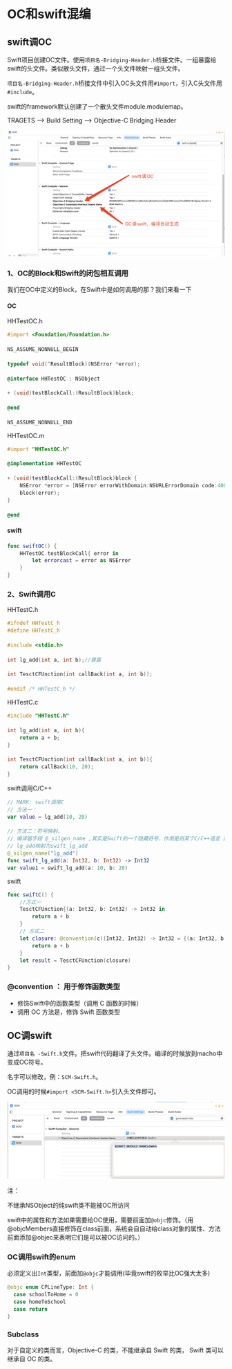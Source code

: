 # OC和swift混编

## swift调OC

Swift项目创建OC文件。使用`项目名-Bridging-Header.h`桥接文件。一组暴露给swift的头文件。类似散头文件，通过一个头文件映射一组头文件。

`项目名-Bridging-Header.h`桥接文件中引入OC头文件用`#import`，引入C头文件用`#include`。

swift的framework默认创建了一个散头文件module.modulemap。

TRAGETS --> Build Setting --> Objective-C Bridging Header

![image-20221228171453313](OC和Swift混编.assets/image-20221228171453313.png)

### 1、OC的Block和Swift的闭包相互调用 

我们在OC中定义的Block，在Swift中是如何调用的那？我们来看一下 

#### OC

HHTestOC.h

```objective-c
#import <Foundation/Foundation.h>

NS_ASSUME_NONNULL_BEGIN

typedef void(^ResultBlock)(NSError *error);

@interface HHTestOC : NSObject

+ (void)testBlockCall:(ResultBlock)block;

@end

NS_ASSUME_NONNULL_END
```

HHTestOC.m

```objective-c
#import "HHTestOC.h"

@implementation HHTestOC

+ (void)testBlockCall:(ResultBlock)block {
    NSError *error = [NSError errorWithDomain:NSURLErrorDomain code:400 userInfo:nil];
    block(error);
}

@end
```

#### swift

```swift
func swiftOC() {
    HHTestOC.testBlockCall{ error in
        let errorcast = error as NSError
    }
}
```

### 2、Swift调用C

HHTestC.h

```c
#ifndef HHTestC_h
#define HHTestC_h

#include <stdio.h>

int lg_add(int a, int b);//暴露

int TesctCFUnction(int callBack(int a, int b));

#endif /* HHTestC_h */
```

HHTestC.c

```c
#include "HHTestC.h"

int lg_add(int a, int b){
    return a + b;
}

int TesctCFUnction(int callBack(int a, int b)){
    return callBack(10, 20);
}
```

swift调用C/C++

```swift
// MARK: swift调用C
// 方法一：
var value = lg_add(10, 20)

// 方法二：符号映射。
// 编译器字段 @_silgen_name ,其实是Swift的⼀个隐藏符号，作⽤是将某个C/C++语⾔ 函数直接映射为Swift函数。
// lg_add映射为swift_lg_add
@_silgen_name("lg_add")
func swift_lg_add(a: Int32, b: Int32) -> Int32
var value1 = swift_lg_add(a: 10, b: 20)
```

swift

```swift
func swiftC() {
    //方式一
    TesctCFUnction{(a: Int32, b: Int32) -> Int32 in
        return a + b
    }
    // 方式二
    let closure: @convention(c)(Int32, Int32) -> Int32 = {(a: Int32, b: Int32) -> Int32 in
        return a + b
    }
    let result = TesctCFUnction(closure)
}
```

### @convention ： 用于修饰函数类型 

- 修饰Swift中的函数类型（调用 C 函数的时候） 
- 调用 OC 方法是，修饰 Swift 函数类型 

## OC调swift

通过`项目名 -Swift.h`文件。把swift代码翻译了头文件。编译的时候放到macho中变成OC符号。

名字可以修改，例：`SCM-Swift.h`。

OC调用的时候`#import <SCM-Swift.h>`引入头文件即可。

![image-20221228142857089](OC和Swift混编.assets/image-20221228142857089.png)

注：

不继承NSObject的纯swift类不能被OC所访问

swift中的属性和方法如果需要给OC使用，需要前面加`@objc`修饰。（用@objcMembers直接修饰在class前面，系统会自自动给class对象的属性、方法前面添加@objec来表明它们是可以被OC访问的。）

### OC调用swift的enum

必须定义出`Int`类型，前面加`@objc`才能调用(毕竟swift的枚举比OC强大太多)

```swift
@objc enum CPLineType: Int {
  case schoolToHome = 0
  case homeToSchool
  case return
}
```

### Subclass

对于自定义的类而言，Objective-C 的类，不能继承自 Swift 的类， Swift 类可以继承自 OC 的类。
